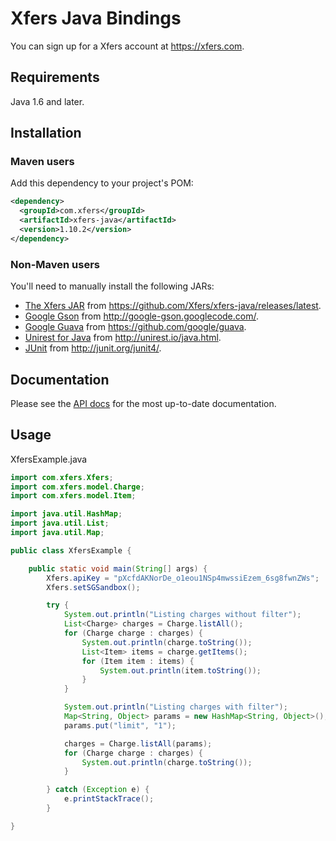 # Xfers Java Bindings

You can sign up for a Xfers account at https://xfers.com.

## Requirements

Java 1.6 and later.

## Installation

### Maven users

Add this dependency to your project's POM:

```xml
<dependency>
  <groupId>com.xfers</groupId>
  <artifactId>xfers-java</artifactId>
  <version>1.10.2</version>
</dependency>
```

### Non-Maven users

You'll need to manually install the following JARs:

* [The Xfers JAR](https://github.com/Xfers/xfers-java/releases/latest) from https://github.com/Xfers/xfers-java/releases/latest.
* [Google Gson](http://code.google.com/p/google-gson/) from <http://google-gson.googlecode.com/>.
* [Google Guava](https://github.com/google/guava) from <https://github.com/google/guava>.
* [Unirest for Java](http://unirest.io/java.html) from http://unirest.io/java.html.
* [JUnit](http://junit.org/junit4/) from http://junit.org/junit4/.


## Documentation

Please see the [API docs](http://docs.xfers.io/) for the most up-to-date documentation.

## Usage

XfersExample.java

```java
import com.xfers.Xfers;
import com.xfers.model.Charge;
import com.xfers.model.Item;

import java.util.HashMap;
import java.util.List;
import java.util.Map;

public class XfersExample {

    public static void main(String[] args) {
        Xfers.apiKey = "pXcfdAKNorDe_o1eou1NSp4mwssiEzem_6sg8fwnZWs";
        Xfers.setSGSandbox();

        try {
            System.out.println("Listing charges without filter");
            List<Charge> charges = Charge.listAll();
            for (Charge charge : charges) {
                System.out.println(charge.toString());
                List<Item> items = charge.getItems();
                for (Item item : items) {
                    System.out.println(item.toString());
                }
            }

            System.out.println("Listing charges with filter");
            Map<String, Object> params = new HashMap<String, Object>();
            params.put("limit", "1");

            charges = Charge.listAll(params);
            for (Charge charge : charges) {
                System.out.println(charge.toString());
            }

        } catch (Exception e) {
            e.printStackTrace();
        }

}
```
